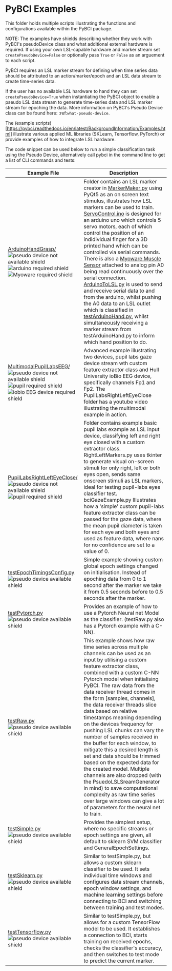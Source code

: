 # PyBCI Examples

This folder holds multiple scripts illustrating the functions and configurations available within the PyBCI package.

NOTE:    The examples have shields describing whether they work with PyBCI's pseudoDevice class and what additional external hardware is required. If using your own LSL-capable hardware  and marker stream set `createPseudoDevice=False` or optionally pass `True` or `False` as an arguement to each script.

PyBCI requires an LSL marker stream for defining when time series data should be attributed to an action/marker/epoch and an LSL data stream to create time-series data. 

If the user has no available LSL hardware to hand they can set `createPseudoDevice=True` when instantiating the PyBCI object to enable a pseudo LSL data stream to generate time-series data and LSL marker stream for epoching the data. More information on PyBCI's Pseudo Device class can be found here: :ref:`what-pseudo-device`. 

The (example scripts)[https://pybci.readthedocs.io/en/latest/BackgroundInformation/Examples.html] illustrate various applied ML libraries (SKLearn, Tensorflow, PyTorch) or provide examples of how to integrate LSL hardware.

The code snippet can be used below to run a simple classification task using the Pseudo Device, alternatively call pybci in the command line to get a list of CLI commands and tests:


| Example File | Description |
|--------------|-------------|
| [ArduinoHandGrasp/](https://github.com/LMBooth/pybci/blob/main/pybci/Examples/ArduinoHandGrasp/) <br> ![pseudo device not available shield](https://img.shields.io/badge/Pseudo_Device-Not_Available-blue) ![arduino required shield](https://img.shields.io/badge/Arduino-Required-blue) ![Myoware required shield](https://img.shields.io/badge/Myoware_Muscle_Sensor-Required-blue) | Folder contains an LSL marker creator in [MarkerMaker.py](https://github.com/LMBooth/pybci/blob/main/pybci/Examples/ArduinoHandGrasp/MarkerMaker.py) using PyQt5 as an on screen text stimulus, illustrates how LSL markers can be used to train. [ServoControl.ino](https://github.com/LMBooth/pybci/blob/main/pybci/Examples/ArduinoHandGrasp/ServoControl/ServoControl.ino) is designed for an arduino uno which controls 5 servo motors, each of which control the position of an indidividual finger for a 3D printed hand which can be controlled via serial commands. There is also a [Myoware Muscle Sensor](https://myoware.com/products/muscle-sensor/) attached to analog pin A0 being read continuously over the serial connection. [ArduinoToLSL.py](https://github.com/LMBooth/pybci/blob/main/pybci/Examples/ArduinoHandGrasp/ArduinoToLSL.py) is used to send and receive serial data to and from the arduino, whilst pushing the A0 data to an LSL outlet which is classified in [testArduinoHand.py](https://github.com/LMBooth/pybci/blob/main/pybci/Examples/ArduinoHandGrasp/testArduinoHand.py), whilst simultaneously receiving a marker stream from testArduinoHand.py to inform which hand position to do.|
| [MultimodalPupilLabsEEG/](https://github.com/LMBooth/pybci/blob/main/pybci/Examples/MultimodalPupilLabsEEG) <br> ![pseudo device not available shield](https://img.shields.io/badge/Pseudo_Device-Not_Available-blue) ![pupil required shield](https://img.shields.io/badge/Pupil_Labs_Hardware-Required-blue) ![iobio EEG device required shield](https://img.shields.io/badge/ioBio_EEG_Device-Required-blue) | Advanced example illustrating two devices, pupil labs gaze device stream wth custom feature extractor class and Hull University ioBio EEG device, specifically channels Fp1 and Fp2. The PupilLabsRightLeftEyeClose folder has a youtube video illustrating the multimodal example in action. |
| [PupilLabsRightLeftEyeClose/](https://github.com/LMBooth/pybci/blob/main/pybci/Examples/PupilLabsRightLeftEyeClose/) <br> ![pseudo device not available shield](https://img.shields.io/badge/Pseudo_Device-Not_Available-blue) ![pupil required shield](https://img.shields.io/badge/Pupil_Labs_Hardware-Required-blue) | Folder contains example basic pupil labs example as LSL input device, classifying left and right eye closed with a custom extractor class. RightLeftMarkers.py uses tkinter to generate visual on-screen stimuli for only right, left or both eyes open, sends same onscreen stimuli as LSL markers, ideal for testing pupil-labs eyes classifier test. bciGazeExample.py Illustrates how a 'simple' custom pupil-labs feature extractor class can be passed for the gaze data, where the mean pupil diameter is taken for each eye and both eyes and used as feature data, where nans for no confidence are set to a value of 0. |
| [testEpochTimingsConfig.py](https://github.com/LMBooth/pybci/blob/main/pybci/Examples/testEpochTimingsConfig.py) <br> ![pseudo device available shield](https://img.shields.io/badge/Pseudo_Device-Available-blue) | Simple example showing custom global epoch settings  changed on initialisation. Instead of epoching data from 0 to 1 second after the marker we take it from 0.5 seconds before to 0.5 seconds after the marker. |
| [testPytorch.py](https://github.com/LMBooth/pybci/blob/main/pybci/Examples/testPytorch.py) <br> ![pseudo device available shield](https://img.shields.io/badge/Pseudo_Device-Available-blue) | Provides an example of how to use a Pytorch Neural net Model as the classifier. (testRaw.py also has a Pytorch example with a C-NN). |
| [testRaw.py](https://github.com/LMBooth/pybci/blob/main/pybci/Examples/testRaw.py) <br> ![pseudo device available shield](https://img.shields.io/badge/Pseudo_Device-Available-blue) | This example shows how raw time series across multiple channels can be used as an input by utilising a custom feature extractor class, combined with a custom C-NN Pytorch model when initialising PyBCI. The raw data from the data receiver thread comes in the form [samples, channels], the data receiver threads slice data based on relative timestamps meaning depending on the devices frequency for pushing LSL chunks can vary the number of samples received in the buffer for each window, to mitigate this a desired length is set and data should be trimmed based on the expected data for the created model. Multiple channels are also dropped (with the PsuedoLSLSreamGenerator in mind) to save computational complexity as raw time series over large windows can give a lot of parameters for the neural net to train.|
| [testSimple.py](https://github.com/LMBooth/pybci/blob/main/pybci/Examples/testSimple.py) <br> ![pseudo device available shield](https://img.shields.io/badge/Pseudo_Device-Available-blue) | Provides the simplest setup, where no specific streams or epoch settings are given, all default to sklearn SVM classifier and GeneralEpochSettings. |
| [testSklearn.py](https://github.com/LMBooth/pybci/blob/main/pybci/Examples/testSklearn.py) <br> ![pseudo device available shield](https://img.shields.io/badge/Pseudo_Device-Available-blue) | Similar to testSimple.py, but allows a custom sklearn classifier to be used. It sets individual time windows and configures data stream channels, epoch window settings, and machine learning settings before connecting to BCI and switching between training and test modes. |
| [testTensorflow.py](https://github.com/LMBooth/pybci/blob/main/pybci/Examples/testTensorflow.py) <br> ![pseudo device available shield](https://img.shields.io/badge/Pseudo_Device-Available-blue) | Similar to testSimple.py, but allows for a custom TensorFlow model to be used. It establishes a connection to BCI, starts training on received epochs, checks the classifier's accuracy, and then switches to test mode to predict the current marker. |

